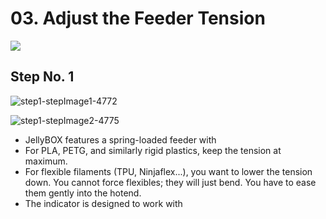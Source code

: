 # 03. Adjust the Feeder Tension

![](https://d17kynu4zpq5hy.cloudfront.net/igi/imade3d/wBYn26VMtseJNAcb.medium)

## Step No. 1

![step1-stepImage1-4772](https://d17kynu4zpq5hy.cloudfront.net/igi/imade3d/AROIvHcjvRyf4jsc.medium)

![step1-stepImage2-4775](https://d17kynu4zpq5hy.cloudfront.net/igi/imade3d/aeORobWbDBVTOBSQ.medium)

- JellyBOX features a spring-loaded feeder with
- For PLA, PETG, and similarly rigid plastics, keep the tension at maximum.
- For flexible filaments (TPU, Ninjaflex...), you want to lower the tension down. You cannot force flexibles; they will just bend. You have to ease them gently into the hotend.
- The indicator is designed to work with
